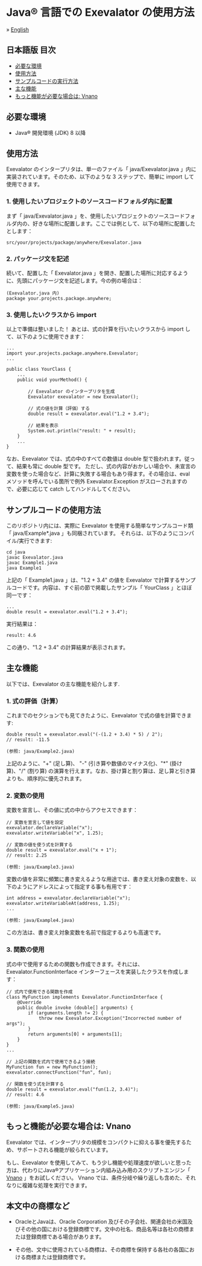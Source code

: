 # Java&reg; 言語での Exevalator の使用方法

&raquo; [English](./README.md)


## 日本語版 目次
- <a href="#requirements">必要な環境</a>
- <a href="#how-to-use">使用方法</a>
- <a href="#example-code">サンプルコードの実行方法</a>
- <a href="#features">主な機能</a>
- <a href="#vnano">もっと機能が必要な場合は: Vnano</a>





<a id="requirements"></a>
## 必要な環境

* Java&reg; 開発環境 (JDK) 8 以降



<a id="how-to-use"></a>
## 使用方法

Exevalator のインタープリタは、単一のファイル「 java/Exevalator.java 」内に実装されています。そのため、以下のような 3 ステップで、簡単に import して使用できます。

### 1. 使用したいプロジェクトのソースコードフォルダ内に配置

まず「 java/Exevalator.java 」を、使用したいプロジェクトのソースコードフォルダ内の、好きな場所に配置します。ここでは例として、以下の場所に配置したとします：

	src/your/projects/package/anywhere/Exevalator.java

### 2. パッケージ文を記述

続いて、配置した「 Exevalator.java 」を開き、配置した場所に対応するように、先頭にパッケージ文を記述します。今の例の場合は：

	(Exevalator.java 内)
	package your.projects.package.anywhere;

### 3. 使用したいクラスから import

以上で準備は整いました！ あとは、式の計算を行いたいクラスから import して、以下のように使用できます：

	...
	import your.projects.package.anywhere.Exevalator;
	...

	public class YourClass {
		...
		public void yourMethod() {
			
			// Exevalator のインタープリタを生成
			Exevalator exevalator = new Exevalator();

			// 式の値を計算（評価）する
			double result = exevalator.eval("1.2 + 3.4");
			
			// 結果を表示
			System.out.println("result: " + result);
		}
		...
	}

なお、Exevalator では、式の中のすべての数値は double 型で扱われます。従って、結果も常に double 型です。
ただし、式の内容がおかしい場合や、未宣言の変数を使った場合など、計算に失敗する場合もあり得ます。その場合は、eval メソッドを呼んでいる箇所で例外 Exevalator.Exception がスローされますので、必要に応じて catch してハンドルしてください。


<a id="example-code"></a>
## サンプルコードの使用方法

このリポジトリ内には、実際に Exevalator を使用する簡単なサンプルコード類「 java/Example*.java 」も同梱されています。
それらは、以下のようにコンパイル/実行できます:

	cd java
	javac Exevalator.java
	javac Example1.java
	java Example1

上記の「 Example1.java 」は、"1.2 + 3.4" の値を Exevalator で計算するサンプルコードです。内容は、すぐ前の節で掲載したサンプル「 YourClass 」とほぼ同一です：

	...
	double result = exevalator.eval("1.2 + 3.4");

実行結果は：

	result: 4.6

この通り、"1.2 + 3.4" の計算結果が表示されます。


<a id="features"></a>
## 主な機能

以下では、Exevalator の主な機能を紹介します.

### 1. 式の評価（計算）

これまでのセクションでも見てきたように、Exevalator で式の値を計算できます: 

	double result = exevalator.eval("(-(1.2 + 3.4) * 5) / 2");
	// result: -11.5

	(参照: java/Example2.java)

上記のように、"+" (足し算)、 "-" (引き算や数値のマイナス化)、"\*" (掛け算)、"/" (割り算) の演算を行えます。なお、掛け算と割り算は、足し算と引き算よりも、順序的に優先されます。


### 2. 変数の使用

変数を宣言し、その値に式の中からアクセスできます：

	// 変数を宣言して値を設定
	exevalator.declareVariable("x");
	exevalator.writeVariable("x", 1.25);

	// 変数の値を使う式を計算する
	double result = exevalator.eval("x + 1");
	// result: 2.25

	(参照: java/Example3.java)

変数の値を非常に頻繁に書き変えるような用途では、書き変え対象の変数を、以下のようにアドレスによって指定する事も有用です：

	int address = exevalator.declareVariable("x");
	exevalator.writeVariableAt(address, 1.25);
	...

	(参照: java/Example4.java)

この方法は、書き変え対象変数を名前で指定するよりも高速です。

### 3. 関数の使用

式の中で使用するための関数も作成できます。それには、Exevalator.FunctionInterface インターフェースを実装したクラスを作成します：

	// 式内で使用できる関数を作成
	class MyFunction implements Exevalator.FunctionInterface {
		@Override
		public double invoke (double[] arguments) {
			if (arguments.length != 2) {
				throw new Exevalator.Exception("Incorrected number of args");
			}
			return arguments[0] + arguments[1];
		}
	}
	...
	
	// 上記の関数を式内で使用できるよう接続
	MyFunction fun = new MyFunction();
	exevalator.connectFunction("fun", fun);

	// 関数を使う式を計算する
	double result = exevalator.eval("fun(1.2, 3.4)");
	// result: 4.6

	(参照: java/Example5.java)


<a id="vnano"></a>
## もっと機能が必要な場合は: Vnano

Exevalator では、インタープリタの規模をコンパクトに抑える事を優先するため、サポートされる機能が絞られています。

もし、Exevalator を使用してみて、もう少し機能や処理速度が欲しいと思った方は、代わりにJava&reg;アプリケーション内組み込み用のスクリプトエンジン「 [Vnano](https://github.com/RINEARN/vnano) 」をお試しください。
Vnano では、条件分岐や繰り返しも含めた、それなりに複雑な処理を実行できます。



<a id="credits"></a>
## 本文中の商標など

- OracleとJavaは、Oracle Corporation 及びその子会社、関連会社の米国及びその他の国における登録商標です。文中の社名、商品名等は各社の商標または登録商標である場合があります。 

- その他、文中に使用されている商標は、その商標を保持する各社の各国における商標または登録商標です。


